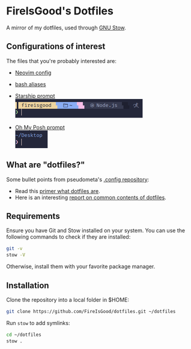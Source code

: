 # FireIsGood's Dotfiles

A mirror of my dotfiles, used through [GNU Stow](https://www.gnu.org/software/stow/).

## Configurations of interest

The files that you're probably interested are:

- [Neovim config](/.config/nvim/)
- [bash aliases](.bash_aliases)
- [Starship prompt](/.config/starship.toml)  
  ![starship prompt](/stow/starship_prompt.png)

- [Oh My Posh prompt](/.config/oh-my-posh/zen.toml)  
  ![Oh My Posh prompt](/stow/oh-my-posh_prompt.png)

## What are "dotfiles?"

Some bullet points from pseudometa's [.config repository](https://github.com/chrisgrieser/.config):

- Read this [primer what dotfiles are](https://www.freecodecamp.org/news/dotfiles-what-is-a-dot-file-and-how-to-create-it-in-mac-and-linux/).
- Here is an interesting [report on common contents of dotfiles](https://github.com/Kharacternyk/dotcommon).

## Requirements

Ensure you have Git and Stow installed on your system. You can use the following commands to check if they are
installed:

```bash
git -v
stow -V
```

Otherwise, install them with your favorite package manager.

## Installation

Clone the repository into a local folder in $HOME:

```bash
git clone https://github.com/FireIsGood/dotfiles.git ~/dotfiles
```

Run `stow` to add symlinks:

```bash
cd ~/dotfiles
stow .
```
